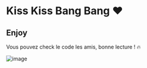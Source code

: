 # Kiss Kiss Bang Bang ❤️

## Enjoy
Vous pouvez check le code les amis, bonne lecture ! 🔥

![image](https://i.ytimg.com/vi/kqUR3KtWbTk/maxresdefault.jpg)
